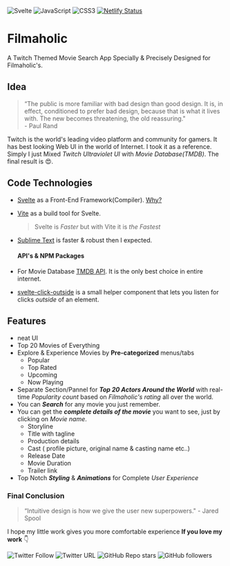 ![Svelte](https://img.shields.io/badge/Svelte-4A4A55?style=for-the-badge&logo=svelte&logoColor=FF3E00) ![JavaScript](https://img.shields.io/badge/JavaScript-323330?style=for-the-badge&logo=javascript&logoColor=F7DF1E) ![CSS3](https://img.shields.io/badge/CSS3-1572B6?style=for-the-badge&logo=css3&logoColor=white)   [![Netlify Status](https://api.netlify.com/api/v1/badges/8bd4c009-72a4-4bc1-80bc-a82a721c9850/deploy-status)](https://app.netlify.com/sites/filmaholic-svelteapp/deploys)
# Filmaholic

A Twitch Themed Movie Search App Specially & Precisely Designed for Filmaholic's.

## Idea

> “The public is more familiar with bad design than good design. It is, in effect, conditioned to prefer bad design, because that is what it lives with. The new becomes threatening, the old reassuring."   
	 - Paul Rand

Twitch is the world's leading video platform and community for gamers. It has best looking Web UI in the world of Internet. I took it as a reference. Simply I just Mixed *Twitch Ultraviolet UI* with *Movie Database(TMDB)*. The final result is 😍.

## Code Technologies

 -  [Svelte](https://svelte.dev/) as a Front-End Framework(Compiler). [Why?](https://youtu.be/AdNJ3fydeao)

 - [Vite](https://vitejs.dev/) as a build tool for Svelte.
	> Svelte is *Faster* but with Vite it is *the *Fastest**

 - [Sublime Text](https://www.sublimetext.com/) is faster & robust then I expected.

	#### API's & NPM Packages
- For Movie Database [TMDB API](https://www.themoviedb.org/). It is the only best choice in entire internet.
- [svelte-click-outside](https://www.npmjs.com/package/svelte-click-outside) is a small helper component that lets you listen for clicks _outside_ of an element.

## Features

 - neat UI
 - Top 20 Movies of Everything
 - Explore & Experience Movies by **Pre-categorized** menus/tabs
	 - Popular
	 - Top Rated
	 - Upcoming
	 - Now Playing
- Separate Section/Pannel for ***Top 20 Actors Around the World*** with real-time *Popularity count* based on *Filmaholic's rating* all over the world.
- You can ***Search*** for any movie you just remember.
- You can get the ***complete details of the movie*** you want to see, just by clicking on *Movie name*.
	- Storyline
	- Title with tagline
	- Production details
	- Cast ( profile picture, original name & casting name etc..)
	- Release Date
	- Movie Duration
	- Trailer link
- Top Notch  ***Styling*** & ***Animations*** for Complete *User Experience*

### Final Conclusion 
> “Intuitive design is how we give the user new superpowers."
	 - Jared Spool

I hope my little work gives you more comfortable experience 
**If you love my work** 👇

![Twitter Follow](https://img.shields.io/twitter/follow/Maharshine?style=social)  ![Twitter URL](https://img.shields.io/twitter/url?color=blue&label=Tweet%20Your%20%20appreciation&style=social&url=https%3A%2F%2Ftwitter.com%2FMaharshine) ![GitHub Repo stars](https://img.shields.io/github/stars/Manohar-Maharshi/Filmaholic?style=social)   ![GitHub followers](https://img.shields.io/github/followers/Manohar-Maharshi?style=social)

	 

